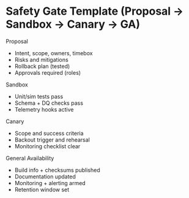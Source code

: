 # Safety Gate Template (Proposal → Sandbox → Canary → GA)

Proposal
- Intent, scope, owners, timebox
- Risks and mitigations
- Rollback plan (tested)
- Approvals required (roles)

Sandbox
- Unit/sim tests pass
- Schema + DQ checks pass
- Telemetry hooks active

Canary
- Scope and success criteria
- Backout trigger and rehearsal
- Monitoring checklist clear

General Availability
- Build info + checksums published
- Documentation updated
- Monitoring + alerting armed
- Retention window set

